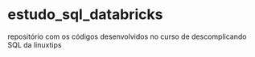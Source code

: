 # estudo_sql_databricks
repositório com os códigos desenvolvidos no curso de descomplicando SQL da linuxtips
